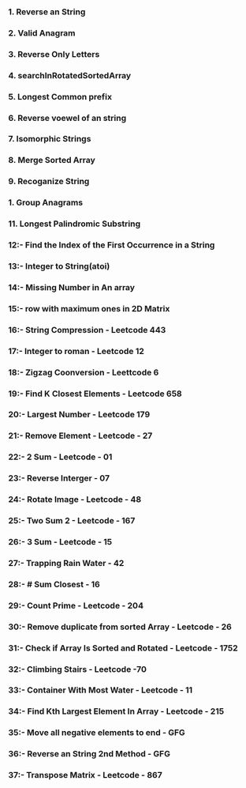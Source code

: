 ### 1. Reverse an String

### 2. Valid Anagram

### 3. Reverse Only Letters

### 4. searchInRotatedSortedArray

### 5. Longest Common prefix

### 6. Reverse voewel of an string

### 7. Isomorphic Strings

### 8. Merge Sorted Array

### 9. Recoganize String

### 1. Group Anagrams

### 11. Longest Palindromic Substring

### 12:- Find the Index of the First Occurrence in a String

### 13:- Integer to String(atoi)

### 14:- Missing Number in An array

### 15:- row with maximum ones in 2D Matrix

### 16:- String Compression - Leetcode 443

### 17:- Integer to roman - Leetcode 12

### 18:- Zigzag Coonversion - Leettcode 6

### 19:- Find K Closest Elements - Leetcode 658

### 20:- Largest Number - Leetcode 179

### 21:- Remove Element - Leetcode - 27

### 22:- 2 Sum - Leetcode - 01

### 23:- Reverse Interger - 07

### 24:- Rotate Image - Leetcode - 48

### 25:- Two Sum 2 - Leetcode - 167

### 26:- 3 Sum - Leetcode - 15

### 27:- Trapping Rain Water - 42

### 28:- # Sum Closest - 16

### 29:- Count Prime - Leetcode - 204

### 30:- Remove duplicate from sorted Array - Leetcode - 26

### 31:- Check if Array Is Sorted and Rotated - Leetcode - 1752

### 32:- Climbing Stairs - Leetcode -70

### 33:- Container With Most Water - Leetcode - 11

### 34:- Find Kth Largest Element In Array - Leetcode - 215

### 35:- Move all negative elements to end - GFG

### 36:- Reverse an String 2nd Method - GFG

### 37:- Transpose Matrix - Leetcode - 867

